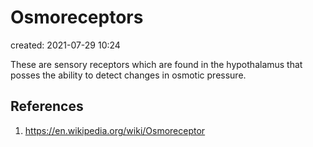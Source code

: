 # Osmoreceptors
created: 2021-07-29 10:24

These are sensory receptors which are found in the hypothalamus that posses the ability to detect changes in osmotic pressure.

## References
1. https://en.wikipedia.org/wiki/Osmoreceptor